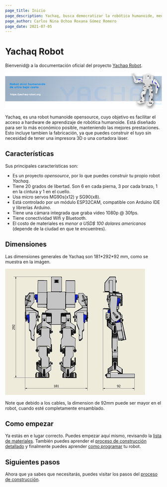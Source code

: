 ```yaml
---
page_title: Inicio
page_description: Yachaq, busca democratizar la robótica humanoide, mediante un hardware de ultra bajo costo.
page_author: Carlos Nina Ochoa Roxana Gómez Romero
page_date: 2021-07-05
---
```


# Yachaq Robot

Bienvenid@ a la documentación oficial del proyecto [Yachaq Robot](https://yachaq-robot.org).

![Header Yachaq](img/repository-header.png)

Yachaq, es una robot humanoide opensource, cuyo objetivo es facilitar el acceso a hardware de aprendizaje de robótica  humanoide. Está diseñado para ser lo más económico posible, manteniendo las mejores prestaciones. Esto incluye tambien la fabricación, ya que puedes construir el tuyo sin necesidad de tener una impresora 3D o una cortadora láser. 

## Características 

Sus principales características son:

 - Es un proyecto *opensource*, por lo que puedes construir tu propio robot *Yachaq*.
 - Tiene 20 grados de libertad. Son 6 en cada pierna, 3 por cada brazo, 1 en la cintura y 1 en el cuello.
 - Usa micro servos MG90s(x12) y SG90(x8).
 - Está controlado por un módulo ESP32CAM, compatible con Arduino IDE y librerías Arduino.
 - Tiene una cámara integrada que graba video 1080p @ 30fps.
 - Tiene conectividad Wifi y Bluetooth.
 - El costo de materiales es *menor a USD$ 100 dolares americanos* (depende de la ciudad en que te encuentres).

## Dimensiones

Las dimensiones generales de Yachaq son 181\*292\*92 mm, como se muestra en la imágen. 

![Dimensiones generales](img/medidas-generales.jpg)

Note que debido a los cables, la dimension de 92mm puede ser mayor en el robot, cuando esté completamente ensamblado.


## Como empezar

Ya estás en e lugar correcto. Puedes empezar aquí mismo, revisando la [lista de materiales](/construccion/#materiales). También puedes aprender el [proceso de construcción detallado](/construccion) y finalmente puedes aprender [como programar](/programacion/) tu robot.


## Siguientes pasos

Ahora que ya sabes que necesitarás, puedes visitar los pasos del [proceso de construcción](/construccion-primeros-pasos/).
